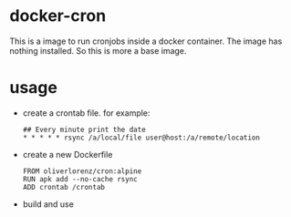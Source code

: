 # docker-cron

This is a image to run cronjobs inside a docker container. The image has nothing installed. So this is more a base image.

# usage

* create a crontab file. for example:

  ```
  ## Every minute print the date
  * * * * * rsync /a/local/file user@host:/a/remote/location
  ```

* create a new Dockerfile

  ```
  FROM oliverlorenz/cron:alpine
  RUN apk add --no-cache rsync
  ADD crontab /crontab
  ```

* build and use
